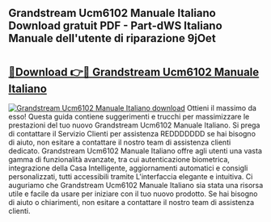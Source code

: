 ## Grandstream Ucm6102 Manuale Italiano Download gratuit PDF - Part-dWS Italiano Manuale dell'utente di riparazione 9jOet

# <h2><a href="http://df99luu.blite.top/?on=Grandstream+Ucm6102+Manuale+Italiano">🔗Download 👉🔴 Grandstream Ucm6102 Manuale Italiano</a></h2>

[![Grandstream Ucm6102 Manuale Italiano download](https://i.imgur.com/lujVjoI.png)](http://df99luu.blite.top/?on=Grandstream+Ucm6102+Manuale+Italiano)
Ottieni il massimo da esso! Questa guida contiene suggerimenti e trucchi per massimizzare le prestazioni del tuo nuovo Grandstream Ucm6102 Manuale Italiano. Si prega di contattare il Servizio Clienti per assistenza REDDDDDDD se hai bisogno di aiuto, non esitare a contattare il nostro team di assistenza clienti dedicato. Grandstream Ucm6102 Manuale Italiano offre agli utenti una vasta gamma di funzionalità avanzate, tra cui autenticazione biometrica, integrazione della Casa Intelligente, aggiornamenti automatici e consigli personalizzati, tutti accessibili tramite L'interfaccia elegante e intuitiva. Ci auguriamo che Grandstream Ucm6102 Manuale Italiano sia stata una risorsa utile e facile da usare per iniziare con il tuo nuovo prodotto. Se hai bisogno di aiuto o chiarimenti, non esitare a contattare il nostro team di assistenza clienti.
